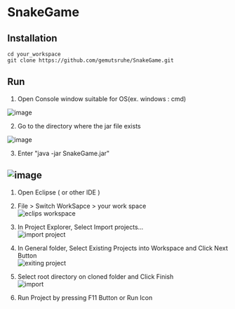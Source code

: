 # SnakeGame
Installation
-------------
```shell
cd your_workspace
git clone https://github.com/gemutsruhe/SnakeGame.git
```
Run
--------------
1. Open Console window suitable for OS(ex. windows : cmd)

![image](https://user-images.githubusercontent.com/44457864/166146096-64715e2e-75a5-4381-b891-4229cfe8402d.png)

2. Go to the directory where the jar file exists

![image](https://user-images.githubusercontent.com/44457864/166146116-197adf3c-a302-4da0-adca-44542bb58f8c.png)

3. Enter "java -jar SnakeGame.jar"

![image](https://user-images.githubusercontent.com/44457864/166146141-6e038e2a-2b9c-4408-b4ea-82a216c971a8.png)
--------------
1. Open Eclipse ( or other IDE )
2. File > Switch WorkSapce > your work space  
![eclips workspace](https://user-images.githubusercontent.com/11512889/166140146-aa7da617-5627-42d8-8723-14f038dc2702.png)

5. In Project Explorer, Select Import projects...  
![import project](https://user-images.githubusercontent.com/11512889/166140148-ee34d9a9-fc67-40f0-a7e7-82ba4bec35b1.png)

6. In General folder, Select Existing Projects into Workspace and Click Next Button  
![exiting project](https://user-images.githubusercontent.com/11512889/166140232-52a220e3-caa5-43d1-b3b3-24f8fc4a06c7.png)

7. Select root directory on cloned folder and Click Finish  
![import](https://user-images.githubusercontent.com/11512889/166140149-16c9329c-758a-4fd3-be38-0cfdc17849c2.png)

8. Run Project by pressing F11 Button or Run Icon
